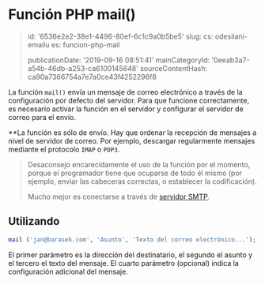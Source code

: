 Función PHP mail()
==================

> id: '6536e2e2-38e1-4496-80ef-6c1c9a0b5be5'
> slug:
> 	cs: odesilani-emailu
> 	es: funcion-php-mail
> 
> publicationDate: '2019-09-16 08:51:41'
> mainCategoryId: '0eeab3a7-a54b-46db-a253-ca6100145648'
> sourceContentHash: ca90a7366754a7e7a0ce43f4252296f8

La función `mail()` envía un mensaje de correo electrónico a través de la configuración por defecto del servidor. Para que funcione correctamente, es necesario activar la función en el servidor y configurar el servidor de correo para el envío.

**La función es sólo de envío. Hay que ordenar la recepción de mensajes a nivel de servidor de correo. Por ejemplo, descargar regularmente mensajes mediante el protocolo `IMAP` o `POP3`.

> Desaconsejo encarecidamente el uso de la función por el momento, porque el programador tiene que ocuparse de todo él mismo (por ejemplo, enviar las cabeceras correctas, o establecer la codificación).
>
> Mucho mejor es conectarse a través de <a href="/send-email-smtp">servidor SMTP</a>.

Utilizando
-------

```php
mail ('jan@barasek.com', 'Asunto', 'Texto del correo electrónico...');
```

El primer parámetro es la dirección del destinatario, el segundo el asunto y el tercero el texto del mensaje. El cuarto parámetro (opcional) indica la configuración adicional del mensaje.
